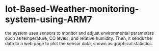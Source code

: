 # Iot-Based-Weather-monitoring-system-using-ARM7
 the system uses sensors to monitor and adjust environmental parameters such as temperature, CO levels, and relative humidity. Then, it sends the data to a web page to plot the sensor data, shown as graphical statistics.
